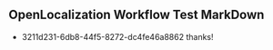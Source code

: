 ## OpenLocalization Workflow Test MarkDown
* 3211d231-6db8-44f5-8272-dc4fe46a8862 
thanks!<!--HONumber=Mar16_HO2-->
